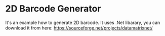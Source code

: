 # 2D Barcode Generator
It's an example how to generate 2D barcode.
It uses .Net libarary, you can download it from here:
https://sourceforge.net/projects/datamatrixnet/
